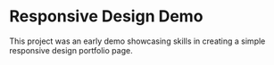 # Responsive Design Demo

This project was an early demo showcasing skills in creating a simple responsive design portfolio page.
